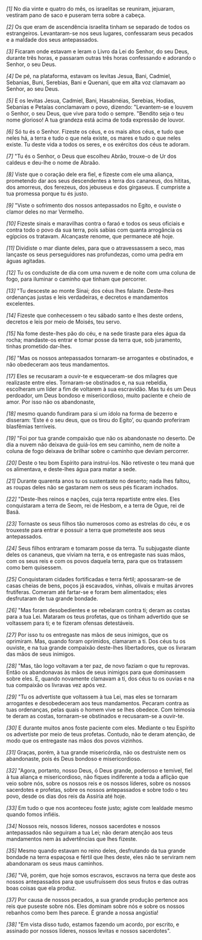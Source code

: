 *[1]* No dia vinte e quatro do mês, os israelitas se reuniram, jejuaram, vestiram pano de saco e puseram terra sobre a cabeça.

*[2]* Os que eram de ascendência israelita tinham se separado de todos os estrangeiros. Levantaram-se nos seus lugares, confessaram seus pecados e a maldade dos seus antepassados.

*[3]* Ficaram onde estavam e leram o Livro da Lei do Senhor, do seu Deus, durante três horas, e passaram outras três horas confessando e adorando o Senhor, o seu Deus.

*[4]* De pé, na plataforma, estavam os levitas Jesua, Bani, Cadmiel, Sebanias, Buni, Serebias, Bani e Quenani, que em alta voz clamavam ao Senhor, ao seu Deus.

*[5]* E os levitas Jesua, Cadmiel, Bani, Hasabnéias, Serebias, Hodias, Sebanias e Petaías conclamavam o povo, dizendo: "Levantem-se e louvem o Senhor, o seu Deus, que vive para todo o sempre. "Bendito seja o teu nome glorioso! A tua grandeza está acima de toda expressão de louvor.

*[6]* Só tu és o Senhor. Fizeste os céus, e os mais altos céus, e tudo que neles há, a terra e tudo o que nela existe, os mares e tudo o que neles existe. Tu deste vida a todos os seres, e os exércitos dos céus te adoram.

*[7]* "Tu és o Senhor, o Deus que escolheu Abrão, trouxe-o de Ur dos caldeus e deu-lhe o nome de Abraão.

*[8]* Viste que o coração dele era fiel, e fizeste com ele uma aliança, prometendo dar aos seus descendentes a terra dos cananeus, dos hititas, dos amorreus, dos ferezeus, dos jebuseus e dos girgaseus. E cumpriste a tua promessa porque tu és justo.

*[9]* "Viste o sofrimento dos nossos antepassados no Egito, e ouviste o clamor deles no mar Vermelho.

*[10]* Fizeste sinais e maravilhas contra o faraó e todos os seus oficiais e contra todo o povo da sua terra, pois sabias com quanta arrogância os egípcios os tratavam. Alcançaste renome, que permanece até hoje.

*[11]* Dividiste o mar diante deles, para que o atravessassem a seco, mas lançaste os seus perseguidores nas profundezas, como uma pedra em águas agitadas.

*[12]* Tu os conduziste de dia com uma nuvem e de noite com uma coluna de fogo, para iluminar o caminho que tinham que percorrer.

*[13]* "Tu desceste ao monte Sinai; dos céus lhes falaste. Deste-lhes ordenanças justas e leis verdadeiras, e decretos e mandamentos excelentes.

*[14]* Fizeste que conhecessem o teu sábado santo e lhes deste ordens, decretos e leis por meio de Moisés, teu servo.

*[15]* Na fome deste-lhes pão do céu, e na sede tiraste para eles água da rocha; mandaste-os entrar e tomar posse da terra que, sob juramento, tinhas prometido dar-lhes.

*[16]* "Mas os nossos antepassados tornaram-se arrogantes e obstinados, e não obedeceram aos teus mandamentos.

*[17]* Eles se recusaram a ouvir-te e esqueceram-se dos milagres que realizaste entre eles. Tornaram-se obstinados e, na sua rebeldia, escolheram um líder a fim de voltarem à sua escravidão. Mas tu és um Deus perdoador, um Deus bondoso e misericordioso, muito paciente e cheio de amor. Por isso não os abandonaste,

*[18]* mesmo quando fundiram para si um ídolo na forma de bezerro e disseram: ‘Este é o seu deus, que os tirou do Egito’, ou quando proferiram blasfêmias terríveis.

*[19]* "Foi por tua grande compaixão que não os abandonaste no deserto. De dia a nuvem não deixava de guiá-los em seu caminho, nem de noite a coluna de fogo deixava de brilhar sobre o caminho que deviam percorrer.

*[20]* Deste o teu bom Espírito para instruí-los. Não retiveste o teu maná que os alimentava, e deste-lhes água para matar a sede.

*[21]* Durante quarenta anos tu os sustentaste no deserto; nada lhes faltou, as roupas deles não se gastaram nem os seus pés ficaram inchados.

*[22]* "Deste-lhes reinos e nações, cuja terra repartiste entre eles. Eles conquistaram a terra de Seom, rei de Hesbom, e a terra de Ogue, rei de Basã.

*[23]* Tornaste os seus filhos tão numerosos como as estrelas do céu, e os trouxeste para entrar e possuir a terra que prometeste aos seus antepassados.

*[24]* Seus filhos entraram e tomaram posse da terra. Tu subjugaste diante deles os cananeus, que viviam na terra, e os entregaste nas suas mãos, com os seus reis e com os povos daquela terra, para que os tratassem como bem quisessem.

*[25]* Conquistaram cidades fortificadas e terra fértil; apossaram-se de casas cheias de bens, poços já escavados, vinhas, olivais e muitas árvores frutíferas. Comeram até fartar-se e foram bem alimentados; eles desfrutaram de tua grande bondade.

*[26]* "Mas foram desobedientes e se rebelaram contra ti; deram as costas para a tua Lei. Mataram os teus profetas, que os tinham advertido que se voltassem para ti; e te fizeram ofensas detestáveis.

*[27]* Por isso tu os entregaste nas mãos de seus inimigos, que os oprimiram. Mas, quando foram oprimidos, clamaram a ti. Dos céus tu os ouviste, e na tua grande compaixão deste-lhes libertadores, que os livraram das mãos de seus inimigos.

*[28]* "Mas, tão logo voltavam a ter paz, de novo faziam o que tu reprovas. Então os abandonavas às mãos de seus inimigos para que dominassem sobre eles. E, quando novamente clamavam a ti, dos céus tu os ouvias e na tua compaixão os livravas vez após vez.

*[29]* "Tu os advertiste que voltassem à tua Lei, mas eles se tornaram arrogantes e desobedeceram aos teus mandamentos. Pecaram contra as tuas ordenanças, pelas quais o homem vive se lhes obedece. Com teimosia te deram as costas, tornaram-se obstinados e recusaram-se a ouvir-te.

*[30]* E durante muitos anos foste paciente com eles. Mediante o teu Espírito os advertiste por meio de teus profetas. Contudo, não te deram atenção, de modo que os entregaste nas mãos dos povos vizinhos.

*[31]* Graças, porém, à tua grande misericórdia, não os destruíste nem os abandonaste, pois és Deus bondoso e misericordioso.

*[32]* "Agora, portanto, nosso Deus, ó Deus grande, poderoso e temível, fiel à tua aliança e misericordioso, não fiques indiferente a toda a aflição que veio sobre nós, sobre os nossos reis e os nossos líderes, sobre os nossos sacerdotes e profetas, sobre os nossos antepassados e sobre todo o teu povo, desde os dias dos reis da Assíria até hoje.

*[33]* Em tudo o que nos aconteceu foste justo; agiste com lealdade mesmo quando fomos infiéis.

*[34]* Nossos reis, nossos líderes, nossos sacerdotes e nossos antepassados não seguiram a tua Lei; não deram atenção aos teus mandamentos nem às advertências que lhes fizeste.

*[35]* Mesmo quando estavam no reino deles, desfrutando da tua grande bondade na terra espaçosa e fértil que lhes deste, eles não te serviram nem abandonaram os seus maus caminhos.

*[36]* "Vê, porém, que hoje somos escravos, escravos na terra que deste aos nossos antepassados para que usufruíssem dos seus frutos e das outras boas coisas que ela produz.

*[37]* Por causa de nossos pecados, a sua grande produção pertence aos reis que puseste sobre nós. Eles dominam sobre nós e sobre os nossos rebanhos como bem lhes parece. É grande a nossa angústia!

*[38]* "Em vista disso tudo, estamos fazendo um acordo, por escrito, e assinado por nossos líderes, nossos levitas e nossos sacerdotes".

